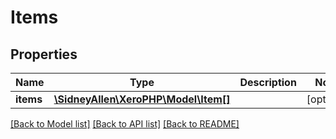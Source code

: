 # Items

## Properties
Name | Type | Description | Notes
------------ | ------------- | ------------- | -------------
**items** | [**\SidneyAllen\XeroPHP\Model\Item[]**](Item.md) |  | [optional] 

[[Back to Model list]](../README.md#documentation-for-models) [[Back to API list]](../README.md#documentation-for-api-endpoints) [[Back to README]](../README.md)



